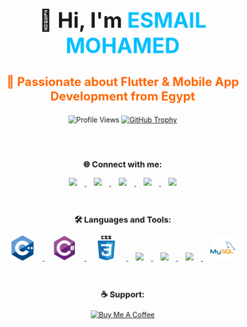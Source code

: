 <div align="center">

<h1 style="font-size: 42px;">👋 Hi, I'm <span style="color:#00BFFF;">ESMAIL MOHAMED</span></h1>
<h3 style="color: #ff6600; font-size: 24px;">🚀 Passionate about Flutter & Mobile App Development from Egypt</h3>

<img src="https://komarev.com/ghpvc/?username=esmail1234&label=Profile%20views&color=0e75b6&style=flat" alt="Profile Views" />

<a href="https://github.com/ryo-ma/github-profile-trophy">
  <img src="https://github-profile-trophy.vercel.app/?username=esmail1234&theme=radical" alt="GitHub Trophy" />
</a>

<br><br>

### 🌐 Connect with me:

<p>
  <a href="https://www.linkedin.com/in/esmail-mohamed-a57905282/" target="_blank">
    <img src="https://cdn.jsdelivr.net/gh/devicons/devicon/icons/linkedin/linkedin-original.svg" width="50" style="margin: 0 15px;" />
  </a>
  <a href="https://www.facebook.com/esmail.mohamed.888363" target="_blank">
    <img src="https://raw.githubusercontent.com/rahuldkjain/github-profile-readme-generator/master/src/images/icons/Social/facebook.svg" width="50" style="margin: 0 15px;" />
  </a>
  <a href="https://www.instagram.com/esmail_ff123/" target="_blank">
    <img src="https://raw.githubusercontent.com/rahuldkjain/github-profile-readme-generator/master/src/images/icons/Social/instagram.svg" width="50" style="margin: 0 15px;" />
  </a>
  <a href="https://www.youtube.com/@esmailmohamed1233" target="_blank">
    <img src="https://raw.githubusercontent.com/rahuldkjain/github-profile-readme-generator/master/src/images/icons/Social/youtube.svg" width="50" style="margin: 0 15px;" />
  </a>
  <a href="https://codeforces.com/profile/esmail-mohamed" target="_blank">
    <img src="https://raw.githubusercontent.com/rahuldkjain/github-profile-readme-generator/master/src/images/icons/Social/codeforces.svg" width="50" style="margin: 0 15px;" />
  </a>
</p>

<br>

### 🛠️ Languages and Tools:

<p>
  <a href="https://www.w3schools.com/cpp/" target="_blank">
    <img src="https://raw.githubusercontent.com/devicons/devicon/master/icons/cplusplus/cplusplus-original.svg" width="50" style="margin: 0 15px;" />
  </a>
  <a href="https://www.w3schools.com/cs/" target="_blank">
    <img src="https://raw.githubusercontent.com/devicons/devicon/master/icons/csharp/csharp-original.svg" width="50" style="margin: 0 15px;" />
  </a>
  <a href="https://www.w3schools.com/css/" target="_blank">
    <img src="https://raw.githubusercontent.com/devicons/devicon/master/icons/css3/css3-original-wordmark.svg" width="50" style="margin: 0 15px;" />
  </a>
  <a href="https://dart.dev" target="_blank">
    <img src="https://www.vectorlogo.zone/logos/dartlang/dartlang-icon.svg" width="50" style="margin: 0 15px;" />
  </a>
  <a href="https://flutter.dev" target="_blank">
    <img src="https://www.vectorlogo.zone/logos/flutterio/flutterio-icon.svg" width="50" style="margin: 0 15px;" />
  </a>
  <a href="https://git-scm.com/" target="_blank">
    <img src="https://www.vectorlogo.zone/logos/git-scm/git-scm-icon.svg" width="50" style="margin: 0 15px;" />
  </a>
  <a href="https://www.mysql.com/" target="_blank">
    <img src="https://raw.githubusercontent.com/devicons/devicon/master/icons/mysql/mysql-original-wordmark.svg" width="50" style="margin: 0 15px;" />
  </a>
</p>

<br>

### ☕ Support:

<a href="https://www.buymeacoffee.com/esmail1234">
  <img src="https://cdn.buymeacoffee.com/buttons/v2/default-yellow.png" height="50" width="210" alt="Buy Me A Coffee" />
</a>

</div>

